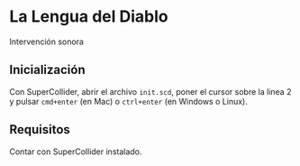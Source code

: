 # La Lengua del Diablo
Intervención sonora

## Inicialización
Con SuperCollider, abrir el archivo `init.scd`, poner el cursor sobre la linea 2 y pulsar `cmd+enter` (en Mac) o `ctrl+enter` (en Windows o Linux).


## Requisitos
Contar con SuperCollider instalado.